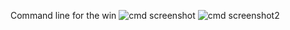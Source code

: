 Command line for the win
![cmd screenshot](https://user-images.githubusercontent.com/88307192/148379482-c1287b41-b198-49b1-8136-e2ece3cb98d5.png)
![cmd screenshot2](https://user-images.githubusercontent.com/88307192/148385808-877d8d8d-f7fd-4fe6-b304-51cf40add429.png)
